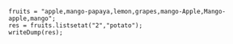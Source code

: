 
```luceescript+trycf
fruits = "apple,mango-papaya,lemon,grapes,mango-Apple,Mango-apple,mango";
res = fruits.listsetat("2","potato");
writeDump(res);
```